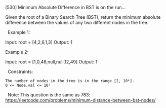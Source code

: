 
[530] Minimum Absolute Difference in BST is on the run...


Given the root of a Binary Search Tree (BST), return the minimum absolute difference between the values of any two different nodes in the tree.

 
Example 1:

Input: root = [4,2,6,1,3]
Output: 1


Example 2:

Input: root = [1,0,48,null,null,12,49]
Output: 1


 
Constraints:


	The number of nodes in the tree is in the range [2, 10⁴].
	0 <= Node.val <= 10⁵


 
Note: This question is the same as 783: https://leetcode.com/problems/minimum-distance-between-bst-nodes/

